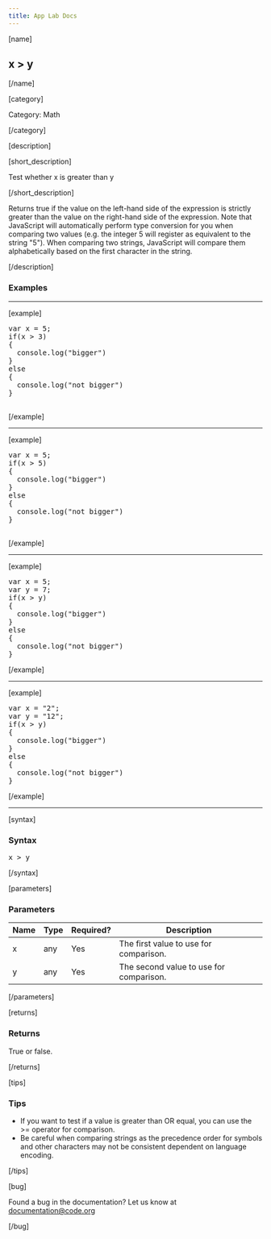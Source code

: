 ```yaml
---
title: App Lab Docs
---
```


[name]

## x > y

[/name]


[category]

Category: Math

[/category]

[description]

[short_description]

Test whether x is greater than y

[/short_description]

Returns true if the value on the left-hand side of the expression is strictly greater than the value on the right-hand side of the expression.  Note that JavaScript will automatically perform type conversion for you when comparing two values (e.g. the integer 5 will register as equivalent to the string "5"). When comparing two strings, JavaScript will compare them alphabetically based on the first character in the string.

[/description]

### Examples
____________________________________________________

[example]

<pre>
var x = 5;
if(x > 3)
{
  console.log("bigger")
}
else
{
  console.log("not bigger")
}

</pre>

[/example]

____________________________________________________

[example]

<pre>
var x = 5;
if(x > 5)
{
  console.log("bigger")
}
else
{
  console.log("not bigger")
}

</pre>

[/example]

____________________________________________________
[example]

<pre>
var x = 5;
var y = 7;
if(x > y)
{
  console.log("bigger")
}
else
{
  console.log("not bigger")
}
</pre>

[/example]

____________________________________________________
[example]

<pre>
var x = "2";
var y = "12";
if(x > y)
{
  console.log("bigger")
}
else
{
  console.log("not bigger")
}
</pre>

[/example]

____________________________________________________

[syntax]

### Syntax
<pre>
x > y
</pre>

[/syntax]

[parameters]

### Parameters

| Name  | Type | Required? | Description |
|-----------------|------|-----------|-------------|
| x | any | Yes | The first value to use for comparison.  |
| y | any | Yes | The second value to use for comparison.  |

[/parameters]

[returns]

### Returns
True or false.

[/returns]

[tips]

### Tips
- If you want to test if a value is greater than OR equal, you can use the >= operator for comparison.
- Be careful when comparing strings as the precedence order for symbols and other characters may not be consistent dependent on language encoding.


[/tips]

[bug]

Found a bug in the documentation? Let us know at documentation@code.org

[/bug]
